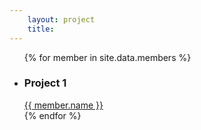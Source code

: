 ```yaml
--- 
    layout: project
    title: 
--- 
```

  <ul class="list-group">
      {% for member in site.data.members %}
      <li class="list-group">
         <span class="list-group-item">
            <h3> Project 1 </h3>
            <a  href="https://github.com/{{ member.github }}">
               {{ member.name }}
            </a>
         <span>
      </li>
      {% endfor %}
   </ul>

   <!-- <ul class="list-group">
  {% for post in site.tags[tag] %}
     <a class="list-group-item"  href="{{site.baseurl}}{{post.url}}" rel="bookmark" title="Permanent Link to {{site.baseurl}}{{post.url}}">
            {{post.title}} &nbsp;&nbsp;| &nbsp; &nbsp; <small>{{post.date | date: "%b %d, %Y" }}</small> </a>
  {% endfor %} -->

